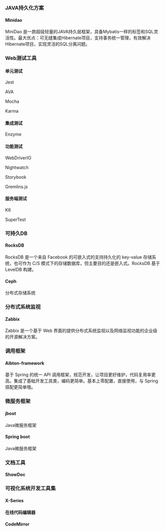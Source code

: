 ### JAVA持久化方案

#### Minidao

MiniDao 是一款超级轻量的JAVA持久层框架，具备Mybatis一样的标签和SQL灵活性。最大优点：可无缝集成Hibernate项目，支持事务统一管理，有效解决Hibernate项目，实现灵活的SQL分离问题。

### Web测试工具

#### 单元测试

Jest

AVA

Mocha

Karma

#### 集成测试

Enzyme

#### 功能测试

WebDriverIO

Nightwatch

Storybook

Gremlins.js

#### 服务端测试

K6

SuperTest

### 可持久DB

#### RocksDB 

RocksDB 是一个来自 Facebook 的可嵌入式的支持持久化的 key-value 存储系统，也可作为 C/S 模式下的存储数据库，但主要目的还是嵌入式。RocksDB 基于 LevelDB 构建。

#### Ceph

分布式存储系统

### 分布式系统监视

#### Zabbix

Zabbix 是一个基于 Web 界面的提供分布式系统监视以及网络监视功能的企业级的开源解决方案。

### 调用框架

#### Aibton-framework

基于 Spring 的统一 API 调用框架，规范开发，让项目更好维护，代码复用率更高。集成了基础开发工具类，编码更简单。基本上零配置，直接使用，与 Spring 搭配更简单哦。

### 微服务框架

#### jboot

Java微服务框架

#### Spring boot

Java微服务框架

### 文档工具

#### ShowDoc

### 可视化系统开发工具集 

#### X-Series

#### 在线代码编辑器

#### CodeMirror